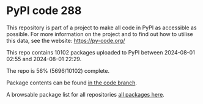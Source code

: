 # PyPI code 288

This repository is part of a project to make all code in PyPI as accessible as possible. For more information 
on the project and to find out how to utilise this data, see the website: https://py-code.org/

This repo contains 10102 packages uploaded to PyPI between 
2024-08-01 02:55 and 2024-08-01 22:29.

The repo is 56% (5696/10102) complete.

Package contents can be found [in the code branch](https://github.com/pypi-data/pypi-mirror-288/tree/code/packages).

A browsable package list for all repositories [all packages here](https://py-code.org/repositories/pypi-mirror-288).


